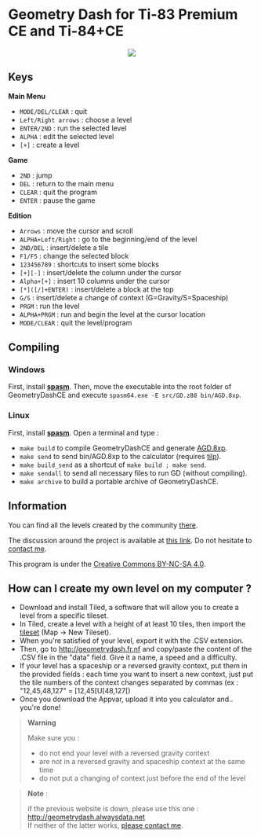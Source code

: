 # Geometry Dash for Ti-83 Premium CE and Ti-84+CE

<p align="center">
  <img src="https://tiplanet.org/modules/archives/captures/16344778721490900229ezgif_1_80af31cf79.gif" />
</p>

## Keys
__Main Menu__
- `MODE/DEL/CLEAR` : quit
- `Left/Right arrows` : choose a level
- `ENTER/2ND` : run the selected level
- `ALPHA` : edit the selected level
- `[+]` : create a level

__Game__
- `2ND` : jump
- `DEL` : return to the main menu
- `CLEAR` : quit the program
- `ENTER` : pause the game

__Edition__
- `Arrows` : move the cursor and scroll
- `ALPHA+Left/Right` : go to the beginning/end of the level
- `2ND/DEL` : insert/delete a tile
- `F1/F5` : change the selected block
- `123456789` : shortcuts to insert some blocks
- `[+][-]` : insert/delete the column under the cursor
- `Alpha+[+]` : insert 10 columns under the cursor
- `[*]([/]+ENTER)` : insert/delete a block at the top
- `G/S` : insert/delete a change of context (G=Gravity/S=Spaceship)
- `PRGM` : run the level
- `ALPHA+PRGM` : run and begin the level at the cursor location
- `MODE/CLEAR` : quit the level/program

## Compiling
### Windows
First, install **[spasm](https://github.com/alberthdev/spasm-ng/releases)**.
Then, move the executable into the root folder of GeometryDashCE and execute `spasm64.exe -E src/GD.z80 bin/AGD.8xp`.

### Linux
First, install **[spasm](https://github.com/alberthdev/spasm-ng/releases)**.
Open a terminal and type :
- `make build` to compile GeometryDashCE and generate [AGD.8xp](bin/AGD.8xp).
- `make send` to send bin/AGD.8xp to the calculator (requires [tilp](http://lpg.ticalc.org/prj_tilp/)).
- `make build_send` as a shortcut of `make build ; make send`.
- `make sendall` to send all necessary files to run GD (without compiling).
- `make archive` to build a portable archive of GeometryDashCE.


## Information
You can find all the levels created by the community [there](https://tiplanet.org/forum/archives_list.php?cat=Jeux+Levels+Geometry+Dash+ce).

The discussion around the project is available at [this link](https://tiplanet.org/forum/viewtopic.php?f=12&t=19211).
Do not hesitate to [contact me](https://tiplanet.org/forum/ucp.php?i=pm&mode=compose&u=52046).

This program is under the [Creative Commons BY-NC-SA 4.0](https://creativecommons.org/licenses/by-nc-sa/4.0/).
 

## How can I create my own level on my computer ?
- Download and install Tiled, a software that will allow you to create a level from a specific tileset.
- In Tiled, create a level with a height of at least 10 tiles, then import the [tileset](images/GD.png) (Map -> New Tileset).
- When you're satisfied of your level, export it with the .CSV extension.
- Then, go to http://geometrydash.fr.nf and copy/paste the content of the .CSV file in the "data" field. Give it a name, a speed and a difficulty. 
- If your level has a spaceship or a reversed gravity context, put them in the provided fields : each time you want to insert a new context, just put the tile numbers of the context changes separated by commas (ex : "12,45,48,127" = [12,45[U[48,127[)
- Once you download the Appvar, upload it into you calculator and.. you're done!

> **Warning**
>
> Make sure you :
> - do not end your level with a reversed gravity context
> - are not in a reversed gravity and spaceship context at the same time
> - do not put a changing of context just before the end of the level

> **Note** :
>
> if the previous website is down, please use this one : http://geometrydash.alwaysdata.net <br />
> If neither of the latter works, [please contact me](https://tiplanet.org/forum/ucp.php?i=pm&mode=compose&u=52046).
